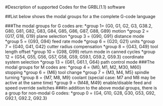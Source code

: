 #Description of supported Codes for the GRBL(1.1) software

##List below shows the modal groups for a the complete G-code language

###The modal groups for G codes are:
*group 1= {G0, G1, G2, G3, G38.2, G80, G81, G82, G83, G84, G85, G86, G87, G88, G89} motion
*group 2 = {G17, G18, G19} plane selection
*group 3 = {G90, G91} distance mode
*group 5 = {G93, G94} feed rate mode
*group 6 = {G20, G21} units
*group 7 = {G40, G41, G42} cutter radius compensation
*group 8 = {G43, G49} tool length offset
*group 10 = {G98, G99} return mode in canned cycles
*group 12 = {G54, G55, G56, G57, G58, G59, G59.1, G59.2, G59.3} coordinate system selection
*group 13 = {G61, G61.1, G64} path control mode
###The modal groups for M codes are:
*group 4 = {M0, M1, M2, M30, M60} stopping
*group 6 = {M6} tool change
*group 7 = {M3, M4, M5} spindle turning
*group 8 = {M7, M8, M9} coolant (special case: M7 and M8 may be active at the same time)
*group 9 = {M48, M49} enable/disable feed and speed override switches
###In addition to the above modal groups, there is a group for non-modal G codes:
*group 0 = {G4, G10, G28, G30, G53, G92, G92.1, G92.2, G92.3}